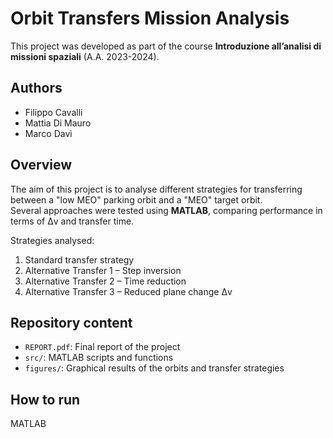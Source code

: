 # Orbit Transfers Mission Analysis

This project was developed as part of the course **Introduzione all’analisi di missioni spaziali** (A.A. 2023-2024).

## Authors
- Filippo Cavalli
- Mattia Di Mauro
- Marco Davì

## Overview
The aim of this project is to analyse different strategies for transferring between a "low MEO" parking orbit and a "MEO" target orbit.  
Several approaches were tested using **MATLAB**, comparing performance in terms of Δv and transfer time.  

Strategies analysed:
1. Standard transfer strategy
2. Alternative Transfer 1 – Step inversion
3. Alternative Transfer 2 – Time reduction
4. Alternative Transfer 3 – Reduced plane change Δv

## Repository content
- `REPORT.pdf`: Final report of the project
- `src/`: MATLAB scripts and functions
- `figures/`: Graphical results of the orbits and transfer strategies

## How to run
MATLAB
